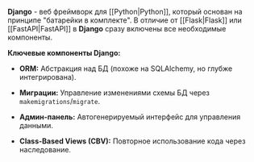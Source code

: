 **Django** - веб фреймворк для [[Python|Python]], который основан на принципе "батарейки в комплекте". В отличие от [[Flask|Flask]] или [[FastAPI|FastAPI]] в **Django** сразу включены все необходимые компоненты.

**Ключевые компоненты Django:**

- **ORM:** Абстракция над БД (похоже на SQLAlchemy, но глубже интегрирована).

- **Миграции:** Управление изменениями схемы БД через `makemigrations`/`migrate`.

- **Админ-панель:** Автогенерируемый интерфейс для управления данными.

- **Class-Based Views (CBV):** Повторное использование кода через наследование.